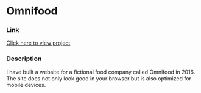 # Omnifood

### Link

[Click here to view project](https://marcusvanwinden.github.io/omnifood)

### Description

I have built a website for a fictional food company called Omnifood in 2016. The site does not only look good in your browser but is also optimized for mobile devices.
